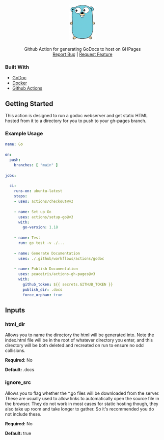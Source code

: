<!-- PROJECT LOGO -->
<br />
<p align="center">
  <a href="https://github.com/rts-core/godoc-action">
    <img src="images/logo.png" alt="Logo" height="120">
  </a>

  <p align="center">
    Github Action for generating GoDocs to host on GHPages
    <br />
    <a href="https://github.com/rts-core/godoc-action/issues">Report Bug</a> |
    <a href="https://github.com/rts-core/godoc-action/issues">Request Feature</a>
  </p>
</p>

### Built With

* [GoDoc](https://pkg.go.dev/golang.org/x/tools/cmd/godoc)
* [Docker](https://www.docker.com/)
* [Github Actions](https://github.com/features/actions)

<!-- GETTING STARTED -->
## Getting Started

This action is designed to run a godoc webserver and get static HTML hosted from it to a directory for you to push to your gh-pages branch.

### Example Usage

```yml
name: Go

on:
  push:
    branches: [ "main" ]

jobs:

  ci:
    runs-on: ubuntu-latest
    steps:
    - uses: actions/checkout@v3

    - name: Set up Go
      uses: actions/setup-go@v3
      with:
        go-version: 1.18

    - name: Test
      run: go test -v ./...
      
    - name: Generate Documentation
      uses: ./.github/workflows/actions/godoc
    
    - name: Publish Documentation
      uses: peaceiris/actions-gh-pages@v3
      with:
        github_token: ${{ secrets.GITHUB_TOKEN }}
        publish_dir: .docs
        force_orphan: true

```

## Inputs
### html_dir
Allows you to name the directory the html will be generated into. Note the index.html file will be in the root of whatever directory you enter, and this directory will be both deleted and recreated on run to ensure no odd collisions.

**Required:** No

**Default:** .docs

### ignore_src
Allows you to flag whether the *.go files will be downloaded from the server. These are usually used to allow links to automatically open the source file in the browser. They do not work in most cases for static hosting though, they also take up room and take longer to gather. So it's recommended you do not include these.

**Required:** No

**Default:** true